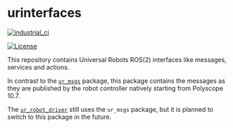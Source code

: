 # urinterfaces

[![industrial_ci](https://github.com/UniversalRobots/urinterfaces/actions/workflows/industrial_ci.yml/badge.svg?branch=master)](https://github.com/UniversalRobots/urinterfaces/actions/workflows/industrial_ci.yml)

[![License](https://img.shields.io/badge/License-BSD%203--Clause-blue.svg)](https://opensource.org/licenses/BSD-3-Clause)

This repository contains Universal Robots ROS(2) interfaces like messages, services and actions.

In contrast to the
[`ur_msgs`](https://index.ros.org/p/ur_msgs/github-ros-industrial-ur_msgs/#rolling) package, this
package contains the messages as they are published by the robot controller natively starting from
Polyscope 10.7.

The [`ur_robot_driver`](https://github.com/UniversalRobots/Universal_Robots_ROS2_Driver) still uses
the `ur_msgs` package, but it is planned to switch to this package in the future.
